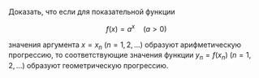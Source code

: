 Доказать, что если для показательной функции

$$ f(x) = a^x \quad (a>0) $$

значения аргумента $x = x_n \ (n=1,2,\ldots)$ образуют арифметическую прогрессию, то соответствующие значения функции $y_n = f(x_n) \ (n=1,2,\ldots)$ образуют геометрическую прогрессию.